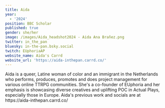 ```yaml
---
title: Aida
year:
  - '2024'
position: BBC Scholar
published: true
gender: she/her
image: /images/Aida_headshot2024 - Aida Ana Brañez.png
twitter: in_the_pan
bluesky: in-the-pan.bsky.social
twitch: EUphoriaAP
website_name: Aida's Carrd
website_url: 'https://aida-inthepan.carrd.co/'
---
```


Aida is a queer, Latine woman of color and an immigrant in the Netherlands who performs, produces, promotes and does project management for various online TTRPG communities. She's a co-founder of EUphoria and her emphasis is showcasing diverse creatives and uplifting POC in Actual Plays, especially those in Europe. Aida's previous work and socials are at https\://aida-inthepan.carrd.co/
